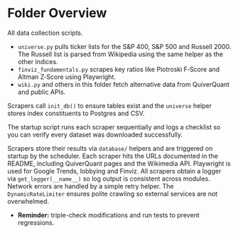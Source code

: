 # Folder Overview

All data collection scripts.
- `universe.py` pulls ticker lists for the S&P 400, S&P 500 and Russell 2000. The Russell list is parsed from Wikipedia using the same helper as the other indices.
- `finviz_fundamentals.py` scrapes key ratios like Piotroski F‑Score and Altman Z‑Score using Playwright.
- `wiki.py` and others in this folder fetch alternative data from QuiverQuant and public APIs.

Scrapers call `init_db()` to ensure tables exist and the `universe` helper stores index constituents to Postgres and CSV.

The startup script runs each scraper sequentially and logs a checklist so you can verify every dataset was downloaded successfully.

Scrapers store their results via `database/` helpers and are triggered on
startup by the scheduler. Each scraper hits the URLs documented in the README,
including QuiverQuant pages and the Wikimedia API. Playwright is used for
Google Trends, lobbying and Finviz. All scrapers obtain a logger via
`get_logger(__name__)` so log output is consistent across modules.
Network errors are handled by a simple retry helper. The `DynamicRateLimiter`
ensures polite crawling so external services are not overwhelmed.

- **Reminder:** triple-check modifications and run tests to prevent regressions.
